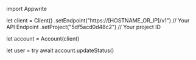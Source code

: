 import Appwrite

let client = Client()
    .setEndpoint("https://[HOSTNAME_OR_IP]/v1") // Your API Endpoint
    .setProject("5df5acd0d48c2") // Your project ID

let account = Account(client)

let user = try await account.updateStatus()

